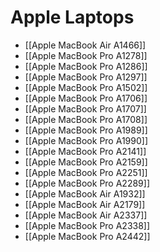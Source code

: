 # Apple Laptops

- [[Apple MacBook Air A1466]]
- [[Apple MacBook Pro A1278]]
- [[Apple MacBook Pro A1286]]
- [[Apple MacBook Pro A1297]]
- [[Apple MacBook Pro A1502]]
- [[Apple MacBook Pro A1706]]
- [[Apple MacBook Pro A1707]]
- [[Apple MacBook Pro A1708]]
- [[Apple MacBook Pro A1989]]
- [[Apple MacBook Pro A1990]]
- [[Apple MacBook Pro A2141]]
- [[Apple MacBook Pro A2159]]
- [[Apple MacBook Pro A2251]]
- [[Apple MacBook Pro A2289]]
- [[Apple MacBook Air A1932]]
- [[Apple MacBook Air A2179]]
- [[Apple MacBook Air A2337]]
- [[Apple MacBook Pro A2338]]
- [[Apple MacBook Pro A2442]]